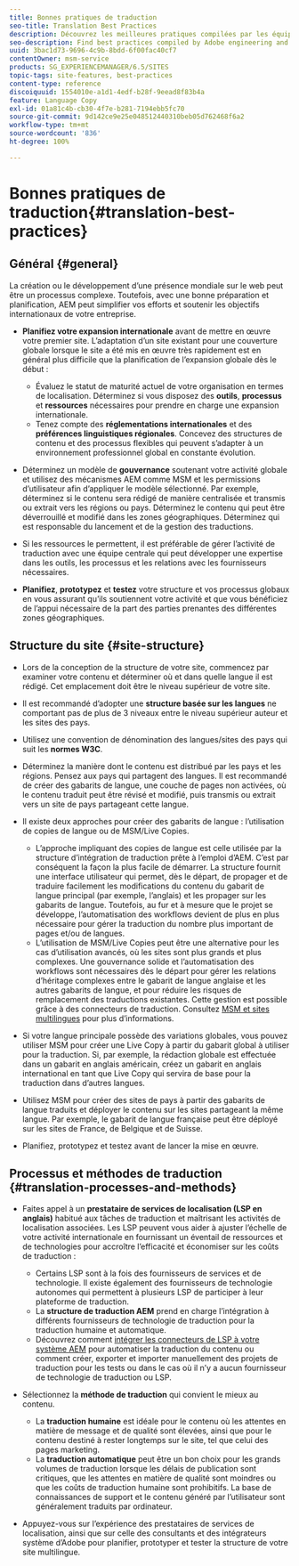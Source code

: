 ```yaml
---
title: Bonnes pratiques de traduction
seo-title: Translation Best Practices
description: Découvrez les meilleures pratiques compilées par les équipes d’ingénierie et de consulting d’Adobe afin de vous aider à mener à bien les projets de traduction.
seo-description: Find best practices compiled by Adobe engineering and consulting teams to help you get up and running with translation projects.
uuid: 3bac1d73-9696-4c9b-8bdd-6f00fac40cf7
contentOwner: msm-service
products: SG_EXPERIENCEMANAGER/6.5/SITES
topic-tags: site-features, best-practices
content-type: reference
discoiquuid: 1554010e-a1d1-4edf-b28f-9eead8f83b4a
feature: Language Copy
exl-id: 01a81c4b-cb30-4f7e-b281-7194ebb5fc70
source-git-commit: 9d142ce9e25e048512440310beb05d762468f6a2
workflow-type: tm+mt
source-wordcount: '836'
ht-degree: 100%

---
```


# Bonnes pratiques de traduction{#translation-best-practices}

## Général {#general}

La création ou le développement d’une présence mondiale sur le web peut être un processus complexe. Toutefois, avec une bonne préparation et planification, AEM peut simplifier vos efforts et soutenir les objectifs internationaux de votre entreprise.

* **Planifiez votre expansion internationale** avant de mettre en œuvre votre premier site. L’adaptation d’un site existant pour une couverture globale lorsque le site a été mis en œuvre très rapidement est en général plus difficile que la planification de l’expansion globale dès le début :

   * Évaluez le statut de maturité actuel de votre organisation en termes de localisation. Déterminez si vous disposez des **outils**, **processus** et **ressources** nécessaires pour prendre en charge une expansion internationale.
   * Tenez compte des **réglementations internationales** et des **préférences linguistiques régionales**. Concevez des structures de contenu et des processus flexibles qui peuvent s’adapter à un environnement professionnel global en constante évolution.

* Déterminez un modèle de **gouvernance** soutenant votre activité globale et utilisez des mécanismes AEM comme MSM et les permissions d’utilisateur afin d’appliquer le modèle sélectionné. Par exemple, déterminez si le contenu sera rédigé de manière centralisée et transmis ou extrait vers les régions ou pays. Déterminez le contenu qui peut être déverrouillé et modifié dans les zones géographiques. Déterminez qui est responsable du lancement et de la gestion des traductions.
* Si les ressources le permettent, il est préférable de gérer l’activité de traduction avec une équipe centrale qui peut développer une expertise dans les outils, les processus et les relations avec les fournisseurs nécessaires.
* **Planifiez**, **prototypez** et **testez** votre structure et vos processus globaux en vous assurant qu’ils soutiennent votre activité et que vous bénéficiez de l’appui nécessaire de la part des parties prenantes des différentes zones géographiques.

## Structure du site {#site-structure}

* Lors de la conception de la structure de votre site, commencez par examiner votre contenu et déterminer où et dans quelle langue il est rédigé. Cet emplacement doit être le niveau supérieur de votre site.
* Il est recommandé d’adopter une **structure basée sur les langues** ne comportant pas de plus de 3 niveaux entre le niveau supérieur auteur et les sites des pays.
* Utilisez une convention de dénomination des langues/sites des pays qui suit les **normes W3C**.
* Déterminez la manière dont le contenu est distribué par les pays et les régions. Pensez aux pays qui partagent des langues. Il est recommandé de créer des gabarits de langue, une couche de pages non activées, où le contenu traduit peut être révisé et modifié, puis transmis ou extrait vers un site de pays partageant cette langue.
* Il existe deux approches pour créer des gabarits de langue : l’utilisation de copies de langue ou de MSM/Live Copies.

   * L’approche impliquant des copies de langue est celle utilisée par la structure d’intégration de traduction prête à l’emploi d’AEM. C’est par conséquent la façon la plus facile de démarrer. La structure fournit une interface utilisateur qui permet, dès le départ, de propager et de traduire facilement les modifications du contenu du gabarit de langue principal (par exemple, l’anglais) et les propager sur les gabarits de langue. Toutefois, au fur et à mesure que le projet se développe, l’automatisation des workflows devient de plus en plus nécessaire pour gérer la traduction du nombre plus important de pages et/ou de langues.
   * L’utilisation de MSM/Live Copies peut être une alternative pour les cas d’utilisation avancés, où les sites sont plus grands et plus complexes. Une gouvernance solide et l’automatisation des workflows sont nécessaires dès le départ pour gérer les relations d’héritage complexes entre le gabarit de langue anglaise et les autres gabarits de langue, et pour réduire les risques de remplacement des traductions existantes. Cette gestion est possible grâce à des connecteurs de traduction. Consultez [MSM et sites multilingues](/help/sites-administering/msm-best-practices.md#msm-and-multilingual-websites) pour plus d’informations.

* Si votre langue principale possède des variations globales, vous pouvez utiliser MSM pour créer une Live Copy à partir du gabarit global à utiliser pour la traduction. Si, par exemple, la rédaction globale est effectuée dans un gabarit en anglais américain, créez un gabarit en anglais international en tant que Live Copy qui servira de base pour la traduction dans d’autres langues.
* Utilisez MSM pour créer des sites de pays à partir des gabarits de langue traduits et déployer le contenu sur les sites partageant la même langue. Par exemple, le gabarit de langue française peut être déployé sur les sites de France, de Belgique et de Suisse.
* Planifiez, prototypez et testez avant de lancer la mise en œuvre.

## Processus et méthodes de traduction {#translation-processes-and-methods}

* Faites appel à un **prestataire de services de localisation (LSP en anglais)** habitué aux tâches de traduction et maîtrisant les activités de localisation associées. Les LSP peuvent vous aider à ajuster l’échelle de votre activité internationale en fournissant un éventail de ressources et de technologies pour accroître l’efficacité et économiser sur les coûts de traduction :

   * Certains LSP sont à la fois des fournisseurs de services et de technologie. Il existe également des fournisseurs de technologie autonomes qui permettent à plusieurs LSP de participer à leur plateforme de traduction.
   * La **structure de traduction AEM** prend en charge l’intégration à différents fournisseurs de technologie de traduction pour la traduction humaine et automatique.
   * Découvrez comment [intégrer les connecteurs de LSP à votre système AEM](/help/sites-administering/translation.md) pour automatiser la traduction du contenu ou comment créer, exporter et importer manuellement des projets de traduction pour les tests ou dans le cas où il n’y a aucun fournisseur de technologie de traduction ou LSP.

* Sélectionnez la **méthode de traduction** qui convient le mieux au contenu.

   * La **traduction humaine** est idéale pour le contenu où les attentes en matière de message et de qualité sont élevées, ainsi que pour le contenu destiné à rester longtemps sur le site, tel que celui des pages marketing.
   * La **traduction automatique** peut être un bon choix pour les grands volumes de traduction lorsque les délais de publication sont critiques, que les attentes en matière de qualité sont moindres ou que les coûts de traduction humaine sont prohibitifs. La base de connaissances de support et le contenu généré par l’utilisateur sont généralement traduits par ordinateur.

* Appuyez-vous sur l’expérience des prestataires de services de localisation, ainsi que sur celle des consultants et des intégrateurs système d’Adobe pour planifier, prototyper et tester la structure de votre site multilingue.
